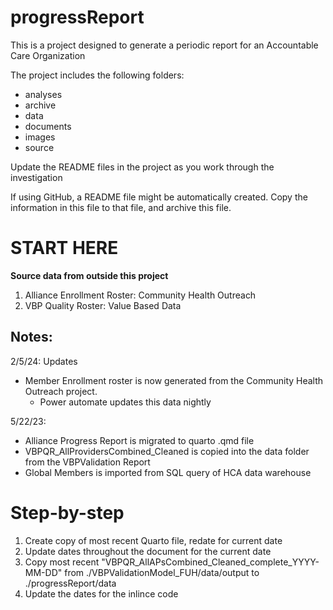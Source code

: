 # progressReport
This is a project designed to generate a periodic report for an Accountable Care Organization

The project includes the following folders:
- analyses
- archive
- data
- documents
- images
- source

Update the README files in the project as you work through the investigation

If using GitHub, a README file might be automatically created. Copy the information in this file to that file, and archive this file.

#  START HERE

**Source data from outside this project**

  1.  Alliance Enrollment Roster: Community Health Outreach
  2.  VBP Quality Roster: Value Based Data

## Notes:

2/5/24: Updates

- Member Enrollment roster is now generated from the Community Health Outreach project.
  - Power automate updates this data nightly
  
5/22/23: 

- Alliance Progress Report is migrated to quarto .qmd file
- VBPQR_AllProvidersCombined_Cleaned is copied into the data folder from the VBPValidation Report
- Global Members is imported from SQL query of HCA data warehouse

# Step-by-step
1. Create copy of most recent Quarto file, redate for current date
2. Update dates throughout the document for the current date
3. Copy most recent "VBPQR_AllAPsCombined_Cleaned_complete_YYYY-MM-DD" from ./VBPValidationModel_FUH/data/output to  ./progressReport/data
4. Update the dates for the inlince code